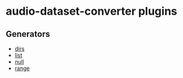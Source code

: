 # audio-dataset-converter plugins
## Generators
* [dirs](dirs.md)
* [list](list.md)
* [null](null.md)
* [range](range.md)
